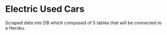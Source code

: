 <h1 class="code-line" data-line-start=0 data-line-end=1 ><a id="Dillinger_0"></a>Electric Used Cars</h1>

<p class="has-line-data" data-line-start="6" data-line-end="7">Scraped data into DB which composed of 5 tables that will be connected to a Heroku.</p>